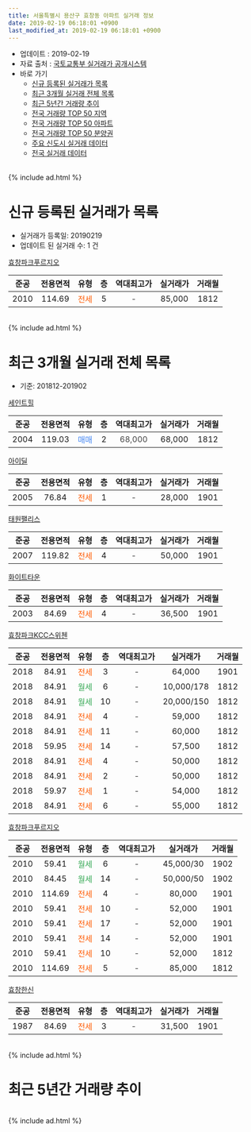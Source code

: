 ```yaml
---
title: 서울특별시 용산구 효창동 아파트 실거래 정보
date: 2019-02-19 06:18:01 +0900
last_modified_at: 2019-02-19 06:18:01 +0900
---
```


* 업데이트 : 2019-02-19
* 자료 출처 : [국토교통부 실거래가 공개시스템](http://rt.molit.go.kr)
* 바로 가기
    * [신규 등록된 실거래가 목록](#신규-등록된-실거래가-목록)
    * [최근 3개월 실거래 전체 목록](#최근-3개월-실거래-전체-목록)
    * [최근 5년간 거래량 추이](#최근-5년간-거래량-추이)
    * [전국 거래량 TOP 50 지역](https://inasie.github.io/apt-trade-info/최근-3개월-전국에서-가장-거래가-많이-발생한-지역)
    * [전국 거래량 TOP 50 아파트](https://inasie.github.io/apt-trade-info/최근-3개월-전국에서-가장-거래가-많이-발생한-아파트)
    * [전국 거래량 TOP 50 분양권](https://inasie.github.io/apt-trade-info/최근-3개월-전국에서-가장-거래가-많이-발생한-분양권)
    * [주요 신도시 실거래 데이터](https://inasie.github.io/apt-trade-info/주요-신도시)
    * [전국 실거래 데이터](https://inasie.github.io/apt-trade-info/전국)
<br>
{% include ad.html %}
<br>

# 신규 등록된 실거래가 목록
* 실거래가 등록일: 20190219
* 업데이트 된 실거래 수: 1 건


[효창파크푸르지오](https://search.naver.com/search.naver?query=%EC%84%9C%EC%9A%B8%ED%8A%B9%EB%B3%84%EC%8B%9C+%EC%9A%A9%EC%82%B0%EA%B5%AC+%ED%9A%A8%EC%B0%BD%EB%8F%99+%ED%9A%A8%EC%B0%BD%ED%8C%8C%ED%81%AC%ED%91%B8%EB%A5%B4%EC%A7%80%EC%98%A4)

|준공|전용면적|유형|층|역대최고가|실거래가|거래월|
|:---:|:---:|:---:|:---:|:---:|:---:|:---:|
|2010|114.69|<span style="color:#ff5a00">전세</span>|5|<span style="color:#444444">-</span>|85,000|1812|


<br>
{% include ad.html %}
<br>

# 최근 3개월 실거래 전체 목록
* 기준: 201812-201902


[세인트힐](https://search.naver.com/search.naver?query=%EC%84%9C%EC%9A%B8%ED%8A%B9%EB%B3%84%EC%8B%9C+%EC%9A%A9%EC%82%B0%EA%B5%AC+%ED%9A%A8%EC%B0%BD%EB%8F%99+%EC%84%B8%EC%9D%B8%ED%8A%B8%ED%9E%90)

|준공|전용면적|유형|층|역대최고가|실거래가|거래월|
|:---:|:---:|:---:|:---:|:---:|:---:|:---:|
|2004|119.03|<span style="color:#4285f3">매매</span>|2|<span style="color:#444444">68,000</span>|68,000|1812|

[아이딜](https://search.naver.com/search.naver?query=%EC%84%9C%EC%9A%B8%ED%8A%B9%EB%B3%84%EC%8B%9C+%EC%9A%A9%EC%82%B0%EA%B5%AC+%ED%9A%A8%EC%B0%BD%EB%8F%99+%EC%95%84%EC%9D%B4%EB%94%9C)

|준공|전용면적|유형|층|역대최고가|실거래가|거래월|
|:---:|:---:|:---:|:---:|:---:|:---:|:---:|
|2005|76.84|<span style="color:#ff5a00">전세</span>|1|<span style="color:#444444">-</span>|28,000|1901|

[태원팰리스](https://search.naver.com/search.naver?query=%EC%84%9C%EC%9A%B8%ED%8A%B9%EB%B3%84%EC%8B%9C+%EC%9A%A9%EC%82%B0%EA%B5%AC+%ED%9A%A8%EC%B0%BD%EB%8F%99+%ED%83%9C%EC%9B%90%ED%8C%B0%EB%A6%AC%EC%8A%A4)

|준공|전용면적|유형|층|역대최고가|실거래가|거래월|
|:---:|:---:|:---:|:---:|:---:|:---:|:---:|
|2007|119.82|<span style="color:#ff5a00">전세</span>|4|<span style="color:#444444">-</span>|50,000|1901|

[화이트타운](https://search.naver.com/search.naver?query=%EC%84%9C%EC%9A%B8%ED%8A%B9%EB%B3%84%EC%8B%9C+%EC%9A%A9%EC%82%B0%EA%B5%AC+%ED%9A%A8%EC%B0%BD%EB%8F%99+%ED%99%94%EC%9D%B4%ED%8A%B8%ED%83%80%EC%9A%B4)

|준공|전용면적|유형|층|역대최고가|실거래가|거래월|
|:---:|:---:|:---:|:---:|:---:|:---:|:---:|
|2003|84.69|<span style="color:#ff5a00">전세</span>|4|<span style="color:#444444">-</span>|36,500|1901|

[효창파크KCC스위첸](https://search.naver.com/search.naver?query=%EC%84%9C%EC%9A%B8%ED%8A%B9%EB%B3%84%EC%8B%9C+%EC%9A%A9%EC%82%B0%EA%B5%AC+%ED%9A%A8%EC%B0%BD%EB%8F%99+%ED%9A%A8%EC%B0%BD%ED%8C%8C%ED%81%ACKCC%EC%8A%A4%EC%9C%84%EC%B2%B8)

|준공|전용면적|유형|층|역대최고가|실거래가|거래월|
|:---:|:---:|:---:|:---:|:---:|:---:|:---:|
|2018|84.91|<span style="color:#ff5a00">전세</span>|3|<span style="color:#444444">-</span>|64,000|1901|
|2018|84.91|<span style="color:#34a853">월세</span>|6|<span style="color:#444444">-</span>|10,000/178|1812|
|2018|84.91|<span style="color:#34a853">월세</span>|10|<span style="color:#444444">-</span>|20,000/150|1812|
|2018|84.91|<span style="color:#ff5a00">전세</span>|4|<span style="color:#444444">-</span>|59,000|1812|
|2018|84.91|<span style="color:#ff5a00">전세</span>|11|<span style="color:#444444">-</span>|60,000|1812|
|2018|59.95|<span style="color:#ff5a00">전세</span>|14|<span style="color:#444444">-</span>|57,500|1812|
|2018|84.91|<span style="color:#ff5a00">전세</span>|4|<span style="color:#444444">-</span>|50,000|1812|
|2018|84.91|<span style="color:#ff5a00">전세</span>|2|<span style="color:#444444">-</span>|50,000|1812|
|2018|59.97|<span style="color:#ff5a00">전세</span>|1|<span style="color:#444444">-</span>|54,000|1812|
|2018|84.91|<span style="color:#ff5a00">전세</span>|6|<span style="color:#444444">-</span>|55,000|1812|

[효창파크푸르지오](https://search.naver.com/search.naver?query=%EC%84%9C%EC%9A%B8%ED%8A%B9%EB%B3%84%EC%8B%9C+%EC%9A%A9%EC%82%B0%EA%B5%AC+%ED%9A%A8%EC%B0%BD%EB%8F%99+%ED%9A%A8%EC%B0%BD%ED%8C%8C%ED%81%AC%ED%91%B8%EB%A5%B4%EC%A7%80%EC%98%A4)

|준공|전용면적|유형|층|역대최고가|실거래가|거래월|
|:---:|:---:|:---:|:---:|:---:|:---:|:---:|
|2010|59.41|<span style="color:#34a853">월세</span>|6|<span style="color:#444444">-</span>|45,000/30|1902|
|2010|84.45|<span style="color:#34a853">월세</span>|14|<span style="color:#444444">-</span>|50,000/50|1902|
|2010|114.69|<span style="color:#ff5a00">전세</span>|4|<span style="color:#444444">-</span>|80,000|1901|
|2010|59.41|<span style="color:#ff5a00">전세</span>|10|<span style="color:#444444">-</span>|52,000|1901|
|2010|59.41|<span style="color:#ff5a00">전세</span>|17|<span style="color:#444444">-</span>|52,000|1901|
|2010|59.41|<span style="color:#ff5a00">전세</span>|14|<span style="color:#444444">-</span>|52,000|1901|
|2010|59.41|<span style="color:#ff5a00">전세</span>|10|<span style="color:#444444">-</span>|52,000|1812|
|2010|114.69|<span style="color:#ff5a00">전세</span>|5|<span style="color:#444444">-</span>|85,000|1812|

[효창한신](https://search.naver.com/search.naver?query=%EC%84%9C%EC%9A%B8%ED%8A%B9%EB%B3%84%EC%8B%9C+%EC%9A%A9%EC%82%B0%EA%B5%AC+%ED%9A%A8%EC%B0%BD%EB%8F%99+%ED%9A%A8%EC%B0%BD%ED%95%9C%EC%8B%A0)

|준공|전용면적|유형|층|역대최고가|실거래가|거래월|
|:---:|:---:|:---:|:---:|:---:|:---:|:---:|
|1987|84.69|<span style="color:#ff5a00">전세</span>|3|<span style="color:#444444">-</span>|31,500|1901|


<br>
{% include ad.html %}
<br>

# 최근 5년간 거래량 추이


<div style="width:100%;">
    <canvas id="deal_progress" height="200"></canvas>
</div>

<script>
new Chart(document.getElementById("deal_progress"), {
    type: 'line',
    data: {
        labels: ['201402','201403','201404','201405','201406','201407','201408','201409','201410','201411','201412','201501','201502','201503','201504','201505','201506','201507','201508','201509','201510','201511','201512','201601','201602','201603','201604','201605','201606','201607','201608','201609','201610','201611','201612','201701','201702','201703','201704','201705','201706','201707','201708','201709','201710','201711','201712','201801','201802','201803','201804','201805','201806','201807','201808','201809','201810','201811','201812','201901','201902'],
        datasets: [{
            label: '매매',
            pointRadius: 1,
            data: [5, 7, 5, 2, 2, 4, 3, 4, 3, 4, 2, 7, 7, 13, 5, 9, 6, 8, 8, 5, 6, 3, 7, 8, 4, 6, 7, 12, 9, 9, 6, 10, 5, 6, 2, 5, 5, 10, 9, 9, 8, 5, 3, 5, 2, 4, 5, 11, 5, 5, 7, 16, 9, 11, 6, 5, 4, 0, 1, 0, 0],
            borderColor: "rgba(255, 201, 14, 1)",
            backgroundColor: "rgba(255, 201, 14, 0.5)",
            fill: false,
            lineTension: 0
        },{
            label: '전월세',
            pointRadius: 1,
            data: [11, 15, 5, 13, 11, 15, 15, 17, 10, 9, 7, 7, 14, 12, 14, 8, 4, 6, 6, 4, 2, 3, 4, 5, 1, 4, 3, 7, 8, 11, 11, 5, 5, 8, 6, 4, 9, 7, 9, 8, 10, 11, 8, 7, 8, 4, 9, 5, 4, 8, 5, 6, 8, 6, 12, 10, 21, 26, 11, 9, 2],
            borderColor: "rgba(0, 141, 185, 1)",
            backgroundColor: "rgba(0, 141, 185, 0.5)",
            fill: false,
            lineTension: 0
        }
        ]
    },
    options: {
        responsive: true,
        title: {
            display: false
        },
        tooltips: {
            mode: 'index',
            intersect: false
        },
        hover: {
            mode: 'nearest',
            intersect: true
        },
        scales: {
            xAxes: [{
                display: true,
                scaleLabel: {
                    display: true,
                    labelString: '년/월'
                }
            }],
            yAxes: [{
                display: true,
                ticks: {
                    suggestedMin: 0,
                },
                scaleLabel: {
                    display: true,
                    labelString: '실거래 수'
                }
            }]
        }
    }
});

</script>


<br>
{% include ad.html %}
<br>

